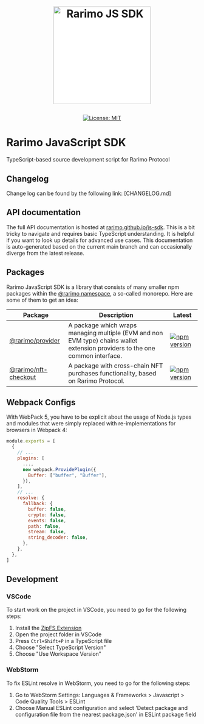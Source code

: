 <h1><p align="center"><img style="background: white;" alt="Rarimo JS SDK" src="https://scan.testnet.rarimo.com/android-chrome-512x512.png" width="256" /></p></h1>

<div align="center">
  <a href="https://github.com/rarimo/js-sdk/blob/main/LICENSE">
    <img alt="License: MIT" src="https://img.shields.io/github/license/rarimo/js-sdk.svg" />
  </a>
</div>

# Rarimo JavaScript SDK
TypeScript-based source development script for Rarimo Protocol

## Changelog
Change log can be found by the following link: [CHANGELOG.md]



## API documentation

The full API documentation is hosted at [rarimo.github.io/js-sdk]. This is a bit
tricky to navigate and requires basic TypeScript understanding. It is helpful if
you want to look up details for advanced use cases. This documentation is
auto-generated based on the current main branch and can occasionally diverge
from the latest release.

[rarimo.github.io/js-sdk]: https://rarimo.github.io/js-sdk

## Packages

Rarimo JavaScript SDK is a library that consists of many smaller npm packages within the
[@rarimo namespace](https://www.npmjs.com/org/rarimo), a so-called monorepo.
Here are some of them to get an idea:

| Package                                | Description                                                                                                                                                                                                                              | Latest                                                                                                                    |
|----------------------------------------| ---------------------------------------------------------------------------------------------------------------------------------------------------------------------------------------------------------------------------------------- |---------------------------------------------------------------------------------------------------------------------------|
| [@rarimo/provider](packages/provider)  | A package which wraps managing multiple (EVM and non EVM type) chains wallet extension providers to the one common interface.| [![npm version](https://img.shields.io/npm/v/@rarimo/provider.svg)](https://www.npmjs.com/package/@rarimo/provider)       |
| [@rarimo/nft-checkout](packages/nft-checkout) | A package with cross-chain NFT purchases functionality, based on Rarimo Protocol.| [![npm version](https://img.shields.io/npm/v/@rarimo/nft-checkout.svg)](https://www.npmjs.com/package/@rarimo/nft-checkout) |

## Webpack Configs

With WebPack 5, you have to be explicit about the usage of Node.js types and
modules that were simply replaced with re-implementations for browsers in
Webpack 4:

```js
module.exports = [
  {
    // ...
    plugins: [
      ...,
      new webpack.ProvidePlugin({
        Buffer: ["buffer", "Buffer"],
      }),
    ],
    // ...
    resolve: {
      fallback: {
        buffer: false,
        crypto: false,
        events: false,
        path: false,
        stream: false,
        string_decoder: false,
      },
    },
  },
]
```


## Development
### VSCode
To start work on the project in VSCode, you need to go for the following steps:

1. Install the [ZipFS Extension](https://marketplace.visualstudio.com/items?itemName=arcanis.vscode-zipfs)
2. Open the project folder in VSCode
3. Press `Ctrl+Shift+P` in a TypeScript file
4. Choose "Select TypeScript Version"
5. Choose "Use Workspace Version"

### WebStorm
To fix ESLint resolve in WebStorm, you need to go for the following steps:

1. Go to WebStorm Settings: Languages & Frameworks > Javascript > Code Quality Tools > ESLint
2. Choose Manual ESLint configuration and select 'Detect package and configuration file from the nearest package.json' in ESLint package field
